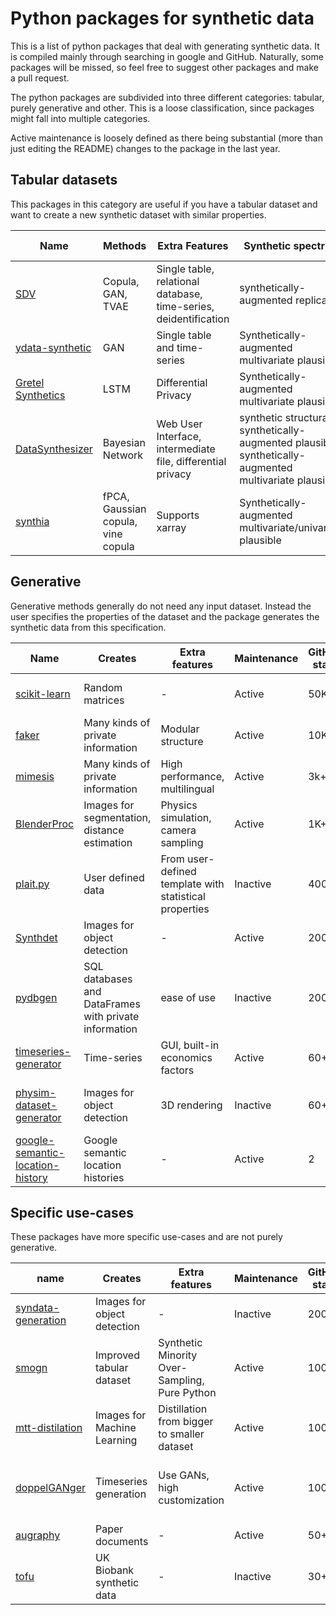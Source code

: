 


# Python packages for synthetic data

This is a list of python packages that deal with generating synthetic data. It is compiled mainly through searching in google and GitHub. Naturally, some packages will be missed, so feel free to suggest other packages and make a pull request.

The python packages are subdivided into three different categories: tabular, purely generative and other. This is a loose classification, since packages might fall into multiple categories.

Active maintenance is loosely defined as there being substantial (more than just editing the README) changes to the package in the last year.

## Tabular datasets

This packages in this category are useful if you have a tabular dataset and want to create a new synthetic dataset with similar properties.


| Name | Methods |  Extra Features | Synthetic spectrum | Maintenance | GitHub stars | Paper | License |
|--|--|--|--|--|--|--|--|
| [SDV](https://github.com/sdv-dev/SDV) | Copula, GAN, TVAE | Single table, relational database, time-series, deidentification | synthetically-augmented replica | Active | 900+ | [paper](https://dai.lids.mit.edu/wp-content/uploads/2018/03/SDV.pdf) | MIT | 
| [ydata-synthetic](https://github.com/ydataai/ydata-synthetic) | GAN | Single table and time-series | Synthetically-augmented multivariate plausible | Active | 600+ | - | [MIT license](https://github.com/ydataai/ydata-synthetic/blob/dev/LICENSE) |
| [Gretel Synthetics](https://github.com/gretelai/gretel-synthetics) | LSTM | Differential Privacy | Synthetically-augmented multivariate plausible | Active | 200+ | - | [Apache-2.0 license](https://github.com/gretelai/gretel-synthetics/blob/master/LICENSE) |
| [DataSynthesizer](https://github.com/DataResponsibly/DataSynthesizer) | Bayesian Network | Web User Interface, intermediate file, differential privacy | synthetic structural, synthetically-augmented plausible, synthetically-augmented multivariate plausible | Active | 100+ | [paper](https://github.com/DataResponsibly/DataSynthesizer/blob/master/docs/cr-datasynthesizer-privacy.pdf) | MIT |
| [synthia](https://github.com/dmey/synthia) | fPCA, Gaussian copula, vine copula | Supports xarray | Synthetically-augmented multivariate/univariate plausible| Active | 20+ | [software](https://doi.org/10.21105/joss.02863), [application](https://doi.org/10.5194/gmd-14-5205-2021) | MIT |


## Generative

Generative methods generally do not need any input dataset. Instead the user specifies the properties of the dataset and the package generates the synthetic data from this specification.

| Name | Creates | Extra features | Maintenance | GitHub stars | paper | License |
|--|--|--|--|--|--|--|
| [scikit-learn](https://scikit-learn.org/stable/modules/generated/sklearn.datasets.make_regression.html#sklearn.datasets.make_regression) | Random matrices | - | Active | 50K+ | - | BSD-3-Clause |
| [faker](https://github.com/joke2k/faker) | Many kinds of private information | Modular structure | Active | 10K+ | - | MIT |
| [mimesis](https://github.com/lk-geimfari/mimesis) | Many kinds of private information | High performance, multilingual | Active | 3k+ | - | MIT |
| [BlenderProc](https://github.com/DLR-RM/BlenderProc) | Images for segmentation, distance estimation  |  Physics simulation, camera sampling | Active | 1K+ | [paper](https://arxiv.org/abs/1911.01911) | GPL-v3 |
| [plait.py](https://github.com/plaitpy/plaitpy) | User defined data | From user-defined template with statistical properties | Inactive | 400+ | - | [MIT license](https://github.com/plaitpy/plaitpy/blob/master/LICENSE.txt) |
| [Synthdet](https://github.com/Unity-Technologies/SynthDet) | Images for object detection | - | Active | 200+ | [paper](https://blogs.unity3d.com/2020/09/17/training-a-performant-object-detection-ml-model-on-synthetic-data-using-unity-computer-vision-tools/) | Apache v2.0|
| [pydbgen](https://github.com/tirthajyoti/pydbgen) | SQL databases and DataFrames  with private information | ease of use | Inactive | 200+ | - | MIT |
| [timeseries-generator](https://github.com/Nike-Inc/timeseries-generator) | Time-series | GUI, built-in economics factors | Active | 60+ | - | Apache 2.0 |
| [physim-dataset-generator](https://github.com/cmitash/physim-dataset-generator) | Images for object detection | 3D rendering | Inactive | 60+ | [paper](https://arxiv.org/pdf/1703.03347.pdf) | [BSD-2-Clause license](https://github.com/cmitash/physim-dataset-generator/blob/master/LICENSE) |
| [google-semantic-location-history](https://github.com/UtrechtUniversity/google-semantic-location-history) | Google semantic location histories | - | Active | 2 | - | MIT |


## Specific use-cases

These packages have more specific use-cases and are not purely generative.

| name | Creates | Extra features | Maintenance | GitHub stars | paper | License |
|--|--|--|--|--|--|--|
| [syndata-generation](https://github.com/debidatta/syndata-generation) | Images for object detection | - | Inactive | 200+ | [paper](https://arxiv.org/abs/1708.01642) | MIT |
| [smogn](https://github.com/nickkunz/smogn) | Improved tabular dataset | Synthetic Minority Over-Sampling, Pure Python | Active | 100+ | [paper](http://proceedings.mlr.press/v74/branco17a/branco17a.pdf) | GPL v3 |
| [mtt-distilation](https://github.com/GeorgeCazenavette/mtt-distillation) | Images for Machine Learning | Distillation from bigger to smaller dataset | Active | 100+ | [paper](https://georgecazenavette.github.io/mtt-distillation/) | MIT
| [doppelGANger](https://github.com/fjxmlzn/DoppelGANger) | Timeseries generation | Use GANs, high customization | Active | 100+ | [paper](https://arxiv.org/abs/1909.13403) | [BSD-3-Clause-Clear license](https://github.com/fjxmlzn/DoppelGANger/blob/master/LICENSE) |
| [augraphy](https://github.com/sparkfish/augraphy) | Paper documents | - | Active | 50+ | - | MIT |
| [tofu](https://github.com/spiros/tofu) | UK Biobank synthetic data | - | Inactive | 30+ | - |  [paper](http://doi.org/10.5281/zenodo.3634604) | No License |

